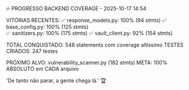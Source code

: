 🔥 PROGRESSO BACKEND COVERAGE - 2025-10-17 14:54

VITÓRIAS RECENTES:
✅ response_models.py: 100% (94 stmts)
✅ base_config.py: 100% (125 stmts)  
✅ sanitizers.py: 100% (175 stmts)
✅ vault_client.py: 92% (154 stmts)

TOTAL CONQUISTADO: 548 statements com coverage altíssimo
TESTES CRIADOS: 247 testes

PRÓXIMO ALVO: vulnerability_scanner.py (182 stmts)
META: 100% ABSOLUTO em CADA arquivo

'De tanto não parar, a gente chega lá.' 🏆
